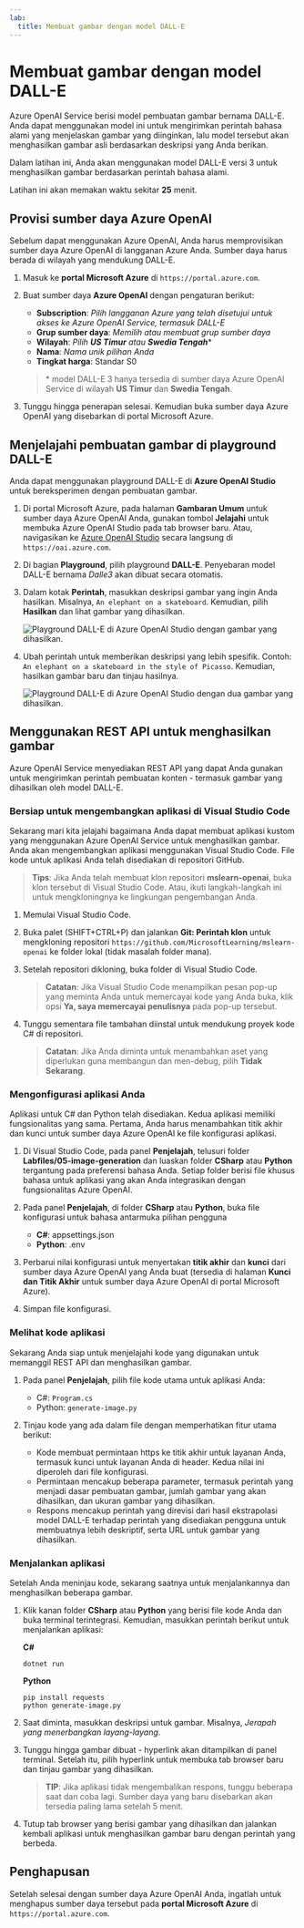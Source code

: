 ```yaml
---
lab:
  title: Membuat gambar dengan model DALL-E
---
```


# Membuat gambar dengan model DALL-E

Azure OpenAI Service berisi model pembuatan gambar bernama DALL-E. Anda dapat menggunakan model ini untuk mengirimkan perintah bahasa alami yang menjelaskan gambar yang diinginkan, lalu model tersebut akan menghasilkan gambar asli berdasarkan deskripsi yang Anda berikan.

Dalam latihan ini, Anda akan menggunakan model DALL-E versi 3 untuk menghasilkan gambar berdasarkan perintah bahasa alami.

Latihan ini akan memakan waktu sekitar **25** menit.

## Provisi sumber daya Azure OpenAI

Sebelum dapat menggunakan Azure OpenAI, Anda harus memprovisikan sumber daya Azure OpenAI di langganan Azure Anda. Sumber daya harus berada di wilayah yang mendukung DALL-E.

1. Masuk ke **portal Microsoft Azure** di `https://portal.azure.com`.
2. Buat sumber daya **Azure OpenAI** dengan pengaturan berikut:
    - **Subscription**: *Pilih langganan Azure yang telah disetujui untuk akses ke Azure OpenAI Service, termasuk DALL-E*
    - **Grup sumber daya**: *Memilih atau membuat grup sumber daya*
    - **Wilayah**: *Pilih **US Timur** atau **Swedia Tengah***\*
    - **Nama**: *Nama unik pilihan Anda*
    - **Tingkat harga**: Standar S0

    > \* model DALL-E 3 hanya tersedia di sumber daya Azure OpenAI Service di wilayah **US Timur** dan **Swedia Tengah**.

3. Tunggu hingga penerapan selesai. Kemudian buka sumber daya Azure OpenAI yang disebarkan di portal Microsoft Azure.

## Menjelajahi pembuatan gambar di playground DALL-E

Anda dapat menggunakan playground DALL-E di **Azure OpenAI Studio** untuk bereksperimen dengan pembuatan gambar.

1. Di portal Microsoft Azure, pada halaman **Gambaran Umum** untuk sumber daya Azure OpenAI Anda, gunakan tombol **Jelajahi** untuk membuka Azure OpenAI Studio pada tab browser baru. Atau, navigasikan ke [Azure OpenAI Studio](https://oai.azure.com) secara langsung di `https://oai.azure.com`.
2. Di bagian **Playground**, pilih playground **DALL-E**. Penyebaran model DALL-E bernama *Dalle3* akan dibuat secara otomatis.
3. Dalam kotak **Perintah**, masukkan deskripsi gambar yang ingin Anda hasilkan. Misalnya, `An elephant on a skateboard`. Kemudian, pilih **Hasilkan** dan lihat gambar yang dihasilkan.

    ![Playground DALL-E di Azure OpenAI Studio dengan gambar yang dihasilkan.](../media/dall-e-playground.png)

4. Ubah perintah untuk memberikan deskripsi yang lebih spesifik. Contoh: `An elephant on a skateboard in the style of Picasso`. Kemudian, hasilkan gambar baru dan tinjau hasilnya.

    ![Playground DALL-E di Azure OpenAI Studio dengan dua gambar yang dihasilkan.](../media/dall-e-playground-new-image.png)

## Menggunakan REST API untuk menghasilkan gambar

Azure OpenAI Service menyediakan REST API yang dapat Anda gunakan untuk mengirimkan perintah pembuatan konten - termasuk gambar yang dihasilkan oleh model DALL-E.

### Bersiap untuk mengembangkan aplikasi di Visual Studio Code

Sekarang mari kita jelajahi bagaimana Anda dapat membuat aplikasi kustom yang menggunakan Azure OpenAI Service untuk menghasilkan gambar. Anda akan mengembangkan aplikasi menggunakan Visual Studio Code. File kode untuk aplikasi Anda telah disediakan di repositori GitHub.

> **Tips**: Jika Anda telah membuat klon repositori **mslearn-openai**, buka klon tersebut di Visual Studio Code. Atau, ikuti langkah-langkah ini untuk mengkloningnya ke lingkungan pengembangan Anda.

1. Memulai Visual Studio Code.
2. Buka palet (SHIFT+CTRL+P) dan jalankan **Git: Perintah klon** untuk mengkloning repositori `https://github.com/MicrosoftLearning/mslearn-openai` ke folder lokal (tidak masalah folder mana).
3. Setelah repositori dikloning, buka folder di Visual Studio Code.

    > **Catatan**: Jika Visual Studio Code menampilkan pesan pop-up yang meminta Anda untuk memercayai kode yang Anda buka, klik opsi **Ya, saya memercayai penulisnya** pada pop-up tersebut.

4. Tunggu sementara file tambahan diinstal untuk mendukung proyek kode C# di repositori.

    > **Catatan**: Jika Anda diminta untuk menambahkan aset yang diperlukan guna membangun dan men-debug, pilih **Tidak Sekarang**.

### Mengonfigurasi aplikasi Anda

Aplikasi untuk C# dan Python telah disediakan. Kedua aplikasi memiliki fungsionalitas yang sama. Pertama, Anda harus menambahkan titik akhir dan kunci untuk sumber daya Azure OpenAI ke file konfigurasi aplikasi.

1. Di Visual Studio Code, pada panel **Penjelajah**, telusuri folder **Labfiles/05-image-generation** dan luaskan folder **CSharp** atau **Python** tergantung pada preferensi bahasa Anda. Setiap folder berisi file khusus bahasa untuk aplikasi yang akan Anda integrasikan dengan fungsionalitas Azure OpenAI.
2. Pada panel **Penjelajah**, di folder **CSharp** atau **Python**, buka file konfigurasi untuk bahasa antarmuka pilihan pengguna

    - **C#**: appsettings.json
    - **Python**: .env
    
3. Perbarui nilai konfigurasi untuk menyertakan **titik akhir** dan **kunci** dari sumber daya Azure OpenAI yang Anda buat (tersedia di halaman **Kunci dan Titik Akhir** untuk sumber daya Azure OpenAI di portal Microsoft Azure).
4. Simpan file konfigurasi.

### Melihat kode aplikasi

Sekarang Anda siap untuk menjelajahi kode yang digunakan untuk memanggil REST API dan menghasilkan gambar.

1. Pada panel **Penjelajah**, pilih file kode utama untuk aplikasi Anda:

    - C#: `Program.cs`
    - Python: `generate-image.py`

2. Tinjau kode yang ada dalam file dengan memperhatikan fitur utama berikut:
    - Kode membuat permintaan https ke titik akhir untuk layanan Anda, termasuk kunci untuk layanan Anda di header. Kedua nilai ini diperoleh dari file konfigurasi.
    - Permintaan mencakup beberapa parameter, termasuk perintah yang menjadi dasar pembuatan gambar, jumlah gambar yang akan dihasilkan, dan ukuran gambar yang dihasilkan.
    - Respons mencakup perintah yang direvisi dari hasil ekstrapolasi model DALL-E terhadap perintah yang disediakan pengguna untuk membuatnya lebih deskriptif, serta URL untuk gambar yang dihasilkan.

### Menjalankan aplikasi

Setelah Anda meninjau kode, sekarang saatnya untuk menjalankannya dan menghasilkan beberapa gambar.

1. Klik kanan folder **CSharp** atau **Python** yang berisi file kode Anda dan buka terminal terintegrasi. Kemudian, masukkan perintah berikut untuk menjalankan aplikasi:

   **C#**
   ```
   dotnet run
   ```
   
   **Python**
   ```
   pip install requests
   python generate-image.py
   ```

3. Saat diminta, masukkan deskripsi untuk gambar. Misalnya, *Jerapah yang menerbangkan layang-layang*.

4. Tunggu hingga gambar dibuat - hyperlink akan ditampilkan di panel terminal. Setelah itu, pilih hyperlink untuk membuka tab browser baru dan tinjau gambar yang dihasilkan.

   > **TIP**: Jika aplikasi tidak mengembalikan respons, tunggu beberapa saat dan coba lagi. Sumber daya yang baru disebarkan akan tersedia paling lama setelah 5 menit.

5. Tutup tab browser yang berisi gambar yang dihasilkan dan jalankan kembali aplikasi untuk menghasilkan gambar baru dengan perintah yang berbeda.

## Penghapusan

Setelah selesai dengan sumber daya Azure OpenAI Anda, ingatlah untuk menghapus sumber daya tersebut pada **portal Microsoft Azure** di `https://portal.azure.com`.

